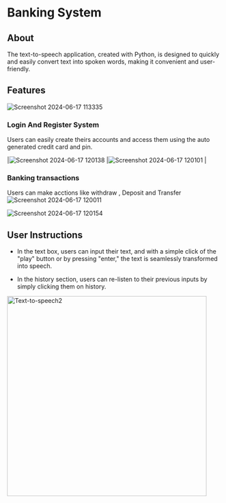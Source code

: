 ﻿# Banking System
## About
The text-to-speech application, created with Python, is designed to quickly and easily convert text into spoken words, making it convenient and user-friendly.

## Features



![Screenshot 2024-06-17 113335](https://github.com/Aristotelis03/BankingSystem/assets/122119588/cab617c1-9888-4fa6-951e-46a2a3b3e69f)




### Login And Register System
Users can easily create theirs accounts and access them using the auto generated credit card and pin.

|![Screenshot 2024-06-17 120138](https://github.com/Aristotelis03/BankingSystem/assets/122119588/05fda907-5c4d-47bd-a116-a8ef9918c5a3) |![Screenshot 2024-06-17 120101](https://github.com/Aristotelis03/BankingSystem/assets/122119588/a650a545-e52b-41a5-aa2d-72817220019e)
|



### Banking transactions
Users can make acctions like withdraw , Deposit and Transfer
![Screenshot 2024-06-17 120011](https://github.com/Aristotelis03/BankingSystem/assets/122119588/77b41604-818c-4c1c-9c83-15d6576d428d)

![Screenshot 2024-06-17 120154](https://github.com/Aristotelis03/BankingSystem/assets/122119588/67e094a4-b2a9-476a-9529-cf1a27ecc0fb)
## User Instructions

* In the text box, users can input their text, and with a simple click of the "play" button or by pressing "enter," the text is seamlessly transformed into speech.

* In the history section, users can re-listen to their previous inputs by simply clicking them on history.

<img width="467" alt="Text-to-speech2" src="https://github.com/Aristotelis03/text-to-speech/assets/122119588/1fdce722-0c80-416f-86e6-2c3dc1f5e96e">
